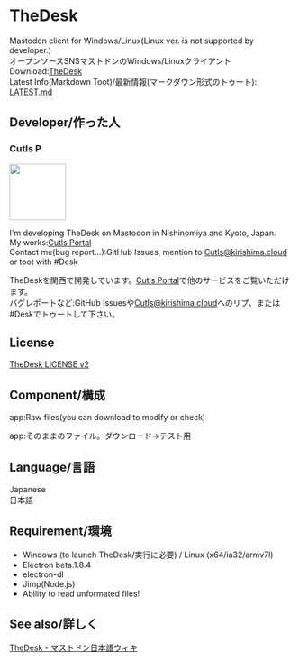# TheDesk
Mastodon client for Windows/Linux(Linux ver. is not supported by developer.)  
オープンソースSNSマストドンのWindows/Linuxクライアント  
Download:[TheDesk](https://thedesk.top)  
Latest Info(Markdown Toot)/最新情報(マークダウン形式のトゥート): [LATEST.md](https://github.com/cutls/TheDesk/blob/master/LATEST.md)

## Developer/作った人

### Cutls P
<img src="https://thedesk.top/img/desk.png" width="100px">

I'm developing TheDesk on Mastodon in Nishinomiya and Kyoto, Japan.  
My works:[Cutls Portal](https://the.cutls.com)  
Contact me(bug report...):GitHub Issues, mention to [Cutls@kirishima.cloud](https://kirishima.cloud/@Cutls) or toot with #Desk  

TheDeskを関西で開発しています。[Cutls Portal](https://the.cutls.com)で他のサービスをご覧いただけます。  
バグレポートなど:GitHub Issuesや[Cutls@kirishima.cloud](https://kirishima.cloud/@Cutls)へのリプ、または#Deskでトゥートして下さい。  

## License

[TheDesk LICENSE v2](https://github.com/cutls/TheDesk/blob/master/LICENSE.md)

## Component/構成

app:Raw files(you can download to modify or check)  

app:そのままのファイル。ダウンロード→テスト用  

## Language/言語

Japanese  
日本語

## Requirement/環境

- Windows (to launch TheDesk/実行に必要) / Linux (x64/ia32/armv7l)
- Electron beta.1.8.4
- electron-dl
- Jimp(Node.js)
- Ability to read unformated files!

## See also/詳しく

[TheDesk - マストドン日本語ウィキ](https://ja.mstdn.wiki/TheDesk)